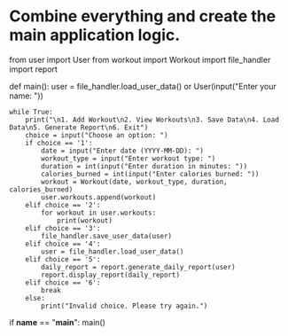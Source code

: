 # Combine everything and create the main application logic.
from user import User
from workout import Workout
import file_handler
import report

def main():
    user = file_handler.load_user_data() or User(input("Enter your name: "))

    while True:
        print("\n1. Add Workout\n2. View Workouts\n3. Save Data\n4. Load Data\n5. Generate Report\n6. Exit")
        choice = input("Choose an option: ")
        if choice == '1':
            date = input("Enter date (YYYY-MM-DD): ")
            workout_type = input("Enter workout type: ")
            duration = int(input("Enter duration in minutes: "))
            calories_burned = int(input("Enter calories burned: "))
            workout = Workout(date, workout_type, duration, calories_burned)
            user.workouts.append(workout)
        elif choice == '2':
            for workout in user.workouts:
                print(workout)
        elif choice == '3':
            file_handler.save_user_data(user)
        elif choice == '4':
            user = file_handler.load_user_data()
        elif choice == '5':
            daily_report = report.generate_daily_report(user)
            report.display_report(daily_report)
        elif choice == '6':
            break
        else:
            print("Invalid choice. Please try again.")

if __name__ == "__main__":
    main()
